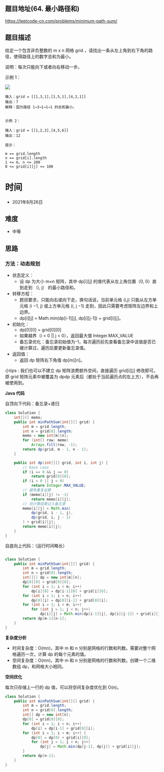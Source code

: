 
## 题目地址(64. 最小路径和)

https://leetcode-cn.com/problems/minimum-path-sum/

## 题目描述

给定一个包含非负整数的 m x n 网格 grid ，请找出一条从左上角到右下角的路径，使得路径上的数字总和为最小。

说明：每次只能向下或者向右移动一步。

示例 1：

![](https://assets.leetcode.com/uploads/2020/11/05/minpath.jpg)
```
输入：grid = [[1,3,1],[1,5,1],[4,2,1]]
输出：7
解释：因为路径 1→3→1→1→1 的总和最小。


示例 2：

输入：grid = [[1,2,3],[4,5,6]]
输出：12

提示：

m == grid.length
n == grid[i].length
1 <= m, n <= 200
0 <= grid[i][j] <= 100
```

# 时间

- 2021年8月26日

## 难度

- 中等

## 思路

### 方法：动态规划

- 状态定义：
    - 设 dp 为大小 m×n 矩阵，其中 dp[i][j] 的值代表从左上角位置（0, 0）直到走到 （i, j） 的最小路径和。
- 转移方程：
    - 题目要求，只能向右或向下走，换句话说，当前单元格 (i,j) 只能从左方单元格 (i −1, j) 或上方单元格 (i, j −1) 走到，因此只需要考虑矩阵左边界和上边界。
    - dp[i][j] = Math.min(dp[i-1][j], dp[i][j-1]) + grid[i][j]。
- 初始化：
    - dp[0][0] = grid[0][0]
    - 如果越界（i < 0 || j < 0），返回最大值 Integer.MAX_VALUE 
    - 备忘录优化：备忘录初始值为-1，每次遍历前先查看备忘录中该值是否已被计算过，遍历后要更新备忘录值。
- 返回值：
    - 返回 dp 矩阵右下角值 dp[m][n]。

小tips : 我们也可以不建立 dp 矩阵浪费额外空间，直接遍历 grid[i][j] 修改即可。原 grid 矩阵元素中被覆盖为 dpdp 元素后（都处于当前遍历点的左上方），不会再被使用到。



**Java 代码**

自顶向下代码：备忘录+递归
```java
class Solution {
    int[][] memo;
    public int minPathSum(int[][] grid) {
        int m = grid.length;
        int n = grid[0].length;
        memo = new int[m][n];
        for (int[] row: memo)
            Arrays.fill(row, -1);
        return dp(grid, m - 1, n - 1);
    }

    public int dp(int[][] grid, int i, int j) {
        // base case
        if (i == 0 && j == 0)
            return grid[0][0];
        if (i < 0 || j < 0) 
            return Integer.MAX_VALUE;
        // 避免重复运算
        if (memo[i][j] != -1) 
            return memo[i][j];
        // 将计算结果记入备忘录
        memo[i][j] = Math.min(
            dp(grid, i - 1, j),
            dp(grid, i, j - 1)
        ) + grid[i][j];
        return memo[i][j];
    }
}
```


自底向上代码：（运行时间略长）
```java

class Solution {
    public int minPathSum(int[][] grid) {
        int m = grid.length;
        int n = grid[0].length;
        int[][] dp = new int[m][n];
        dp[0][0] = grid[0][0];
        for (int i = 1; i < m; i++)
            dp[i][0] = dp[i-1][0] + grid[i][0];
        for (int i = 1; i < n; i++)
            dp[0][i] = dp[0][i-1] + grid[0][i];
        for (int i = 1; i < m; i++)
            for (int j = 1; j < n; j++)
                dp[i][j] = Math.min(dp[i-1][j], dp[i][j-1]) + grid[i][j];
        return dp[m-1][n-1];
    }
}

```

**复杂度分析**

- 时间复杂度：O(mn)，其中 m 和 n 分别是网格的行数和列数。需要对整个网格遍历一次，计算 dp 的每个元素的值。
- 空间复杂度：O(mn)，其中 m 和 n 分别是网格的行数和列数。创建一个二维数组 dp，和网格大小相同。

**空间优化**

每次只存储上一行的 dp 值，可以将空间复杂度优化到 O(n)。
```java
class Solution {
    public int minPathSum(int[][] grid) {
        int m = grid.length;
        int n = grid[0].length;
        int[] dp = new int[n];
        dp[0] = grid[0][0];
        for (int i = 1; i < n; i++)
            dp[i] = dp[i-1] + grid[0][i];
        for (int i = 1; i < m; i++) {
            dp[0] = dp[0] + grid[i][0];
            for (int j = 1; j < n; j++)
                dp[j] = Math.min(dp[j-1], dp[j]) + grid[i][j];
        }
        return dp[n-1];
    }
}
```

